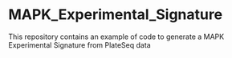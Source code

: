# MAPK_Experimental_Signature
This repository contains an example of code to generate a MAPK Experimental Signature from PlateSeq data

